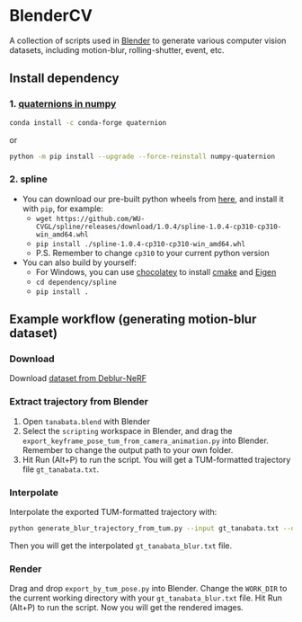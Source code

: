 # BlenderCV

A collection of scripts used in [Blender](https://www.blender.org/) to generate various computer vision datasets, including motion-blur, rolling-shutter, event, etc.

## Install dependency

### 1. [quaternions in numpy](https://quaternion.readthedocs.io/en/latest/)

```sh
conda install -c conda-forge quaternion
```

or

```sh
python -m pip install --upgrade --force-reinstall numpy-quaternion
```

### 2. spline

- You can download our pre-built python wheels from [here](https://github.com/WU-CVGL/spline/releases), and install it with `pip`, for example:
  - `wget https://github.com/WU-CVGL/spline/releases/download/1.0.4/spline-1.0.4-cp310-cp310-win_amd64.whl`
  - `pip install ./spline-1.0.4-cp310-cp310-win_amd64.whl`
  - P.S. Remember to change `cp310` to your current python version
- You can also build by yourself:
  - For Windows, you can use [chocolatey](https://chocolatey.org/) to install [cmake](https://community.chocolatey.org/packages/cmake) and [Eigen](https://community.chocolatey.org/packages/eigen)
  - `cd dependency/spline`
  - `pip install .`

## Example workflow (generating motion-blur dataset)

### Download
Download [dataset from Deblur-NeRF](https://hkustconnect-my.sharepoint.com/:f:/g/personal/lmaag_connect_ust_hk/EqB3QrnNG5FMpGzENQq_hBMBSaCQiZXP7yGCVlBHIGuSVA?e=UaSQCC)

### Extract trajectory from Blender
1. Open `tanabata.blend` with Blender
2. Select the `scripting` workspace in Blender, and drag the `export_keyframe_pose_tum_from_camera_animation.py` into Blender. Remember to change the output path to your own folder.
3. Hit Run (Alt+P) to run the script. You will get a TUM-formatted trajectory file `gt_tanabata.txt`.

### Interpolate
Interpolate the exported TUM-formatted trajectory with:

```sh
python generate_blur_trajectory_from_tum.py --input gt_tanabata.txt --output gt_tanabata_blur.txt --n_upsample 4
```

Then you will get the interpolated `gt_tanabata_blur.txt` file.

### Render

Drag and drop `export_by_tum_pose.py` into Blender. Change the `WORK_DIR` to the current working directory with your `gt_tanabata_blur.txt` file.
Hit Run (Alt+P) to run the script. Now you will get the rendered images.

